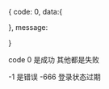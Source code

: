 
{
  code: 0,
  data:{
    
  },
  message:
  <!-- errors: 具体的报错信息 -->
}

code 0 是成功 其他都是失败

-1 是错误
-666 登录状态过期

<!-- 权限 -->